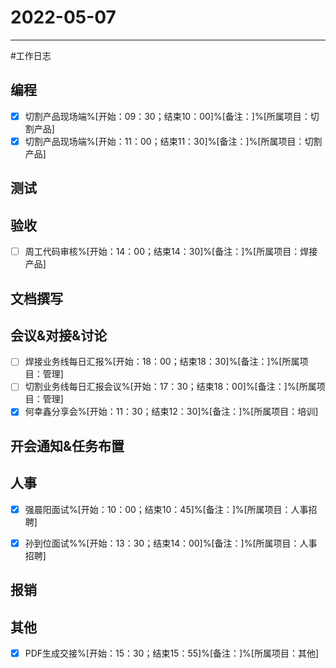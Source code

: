 # 2022-05-07 

---

#工作日志

## 编程
- [x] 切割产品现场端%[开始：09：30；结束10：00]%[备注：]%[所属项目：切割产品]
- [x] 切割产品现场端%[开始：11：00；结束11：30]%[备注：]%[所属项目：切割产品]

## 测试



## 验收 
- [ ] 周工代码审核%[开始：14：00；结束14：30]%[备注：]%[所属项目：焊接产品]



## 文档撰写 



## 会议&对接&讨论

- [ ] 焊接业务线每日汇报%[开始：18：00；结束18：30]%[备注：]%[所属项目：管理]
- [ ] 切割业务线每日汇报会议%[开始：17：30；结束18：00]%[备注：]%[所属项目：管理]
- [x] 何幸鑫分享会%[开始：11：30；结束12：30]%[备注：]%[所属项目：培训]

## 开会通知&任务布置



## 人事
- [x] 强晨阳面试%[开始：10：00；结束10：45]%[备注：]%[所属项目：人事招聘]
- [x] 孙到位面试%%[开始：13：30；结束14：00]%[备注：]%[所属项目：人事招聘]


## 报销



## 其他
- [x] PDF生成交接%[开始：15：30；结束15：55]%[备注：]%[所属项目：其他]


